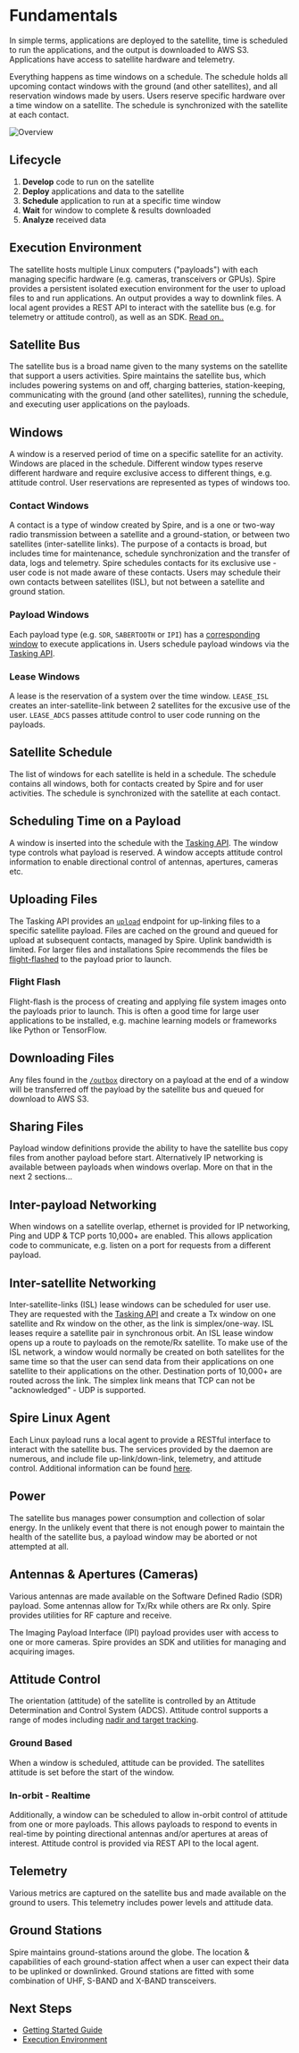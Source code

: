 # Fundamentals

In simple terms, applications are deployed to the satellite, time is scheduled to run the applications, and the output is downloaded to AWS S3. Applications have access to satellite hardware and telemetry.

Everything happens as time windows on a schedule. The schedule holds all upcoming contact windows with the ground (and other satellites), and all reservation windows made by users. Users reserve specific hardware over a time window on a satellite. The schedule is synchronized with the satellite at each contact.

![Overview](./images/overview-detail.png)


## Lifecycle

1. **Develop** code to run on the satellite 
1. **Deploy** applications and data to the satellite
1. **Schedule** application to run at a specific time window
1. **Wait** for window to complete & results downloaded
1. **Analyze** received data

## Execution Environment
The satellite hosts multiple Linux computers ("payloads") with each managing specific hardware (e.g. cameras, transceivers or GPUs). Spire provides a persistent isolated execution environment for the user to upload files to and run applications. An output provides a way to downlink files. A local agent provides a REST API to interact with the satellite bus (e.g. for telemetry or attitude control), as well as an SDK. [Read on..](./ExecutionEnvironment.md)


## Satellite Bus
The satellite bus is a broad name given to the many systems on the satellite that support a users activities.  Spire maintains the satellite bus, which includes powering systems on and off, charging batteries, station-keeping, communicating with the ground (and other satellites), running the schedule, and executing user applications on the payloads. 


## Windows
A window is a reserved period of time on a specific satellite for an activity. Windows are placed in the schedule. Different window types reserve different hardware and require exclusive access to different things, e.g. attitude control. User reservations are represented as types of windows too.


### Contact Windows
A contact is a type of window created by Spire, and is a one or two-way radio transmission between a satellite and a ground-station, or between two satellites (inter-satellite links). The purpose of a contacts is broad, but includes time for maintenance, schedule synchronization and the transfer of data, logs and telemetry. Spire schedules contacts for its exclusive use - user code is not made aware of these contacts. Users may schedule their own contacts between satellites (ISL), but not between a satellite and ground station.


### Payload Windows
Each payload type (e.g. `SDR`, `SABERTOOTH` or `IPI`) has a [corresponding window](https://developers.spire.com/tasking-api-docs/#supported-windows) to execute applications in. Users schedule payload windows via the [Tasking API](https://developers.spire.com/tasking-api-docs/).


### Lease Windows
A lease is the reservation of a system over the time window. `LEASE_ISL` creates an inter-satellite-link between 2 satellites for the excusive use of the user. `LEASE_ADCS` passes attitude control to user code running on the payloads.


## Satellite Schedule
The list of windows for each satellite is held in a schedule. The schedule contains all windows, both for contacts created by Spire and for user activities. The schedule is synchronized with the satellite at each contact. 


## Scheduling Time on a Payload
A window is inserted into the schedule with the [Tasking API](). The window type controls what payload is reserved. A window accepts attitude control information to enable directional control of antennas, apertures, cameras etc. 


## Uploading Files
The Tasking API provides an [`upload`](https://developers.spire.com/tasking-api-docs/index.html#post-upload) endpoint for up-linking files to a specific satellite payload. Files are cached on the ground and queued for upload at subsequent contacts, managed by Spire. Uplink bandwidth is limited. For larger files and installations Spire recommends the files be [flight-flashed](#flight-flash) to the payload prior to launch.


### Flight Flash
Flight-flash is the process of creating and applying file system images onto the payloads prior to launch.  This is often a good time for large user applications to be installed, e.g. machine learning models or frameworks like Python or TensorFlow. 


## Downloading Files
Any files found in the [`/outbox`](./ExecutionEnvironment.md) directory on a payload at the end of a window will be transferred off the payload by the satellite bus and queued for download to AWS S3. 


## Sharing Files
Payload window definitions provide the ability to have the satellite bus copy files from another payload before start. Alternatively IP networking is available between payloads when windows overlap.  More on that in the next 2 sections...


## Inter-payload Networking
When windows on a satellite overlap, ethernet is provided for IP networking, Ping and UDP & TCP ports 10,000+ are enabled. This allows application code to communicate, e.g. listen on a port for requests from a different payload.


## Inter-satellite Networking
Inter-satellite-links (ISL) lease windows can be scheduled for user use. They are requested with the [Tasking API]() and create a Tx window on one satellite and Rx window on the other, as the link is simplex/one-way. ISL leases require a satellite pair in synchronous orbit.  An ISL lease window opens up a route to payloads on the remote/Rx satellite. To make use of the ISL network, a window would normally be created on both satellites for the same time so that the user can send data from their applications on one satellite to their applications on the other. Destination ports of 10,000+ are routed across the link. The simplex link means that TCP can not be "acknowledged" - UDP is supported.


## Spire Linux Agent
Each Linux payload runs a local agent to provide a RESTful interface to interact with the satellite bus. The services provided by the daemon are numerous, and include file up-link/down-link, telemetry, and attitude control. Additional information can be found [here](/spire-linux-agent-docs/).


## Power
The satellite bus manages power consumption and collection of solar energy. In the unlikely event that there is not enough power to maintain the health of the satellite bus, a payload window may be aborted or not attempted at all. 


## Antennas & Apertures (Cameras)
Various antennas are made available on the Software Defined Radio (SDR) payload.  Some antennas allow for Tx/Rx while others are Rx only. Spire provides utilities for RF capture and receive.

The Imaging Payload Interface (IPI) payload provides user with access to one or more cameras. Spire provides an SDK and utilities for managing and acquiring images.


## Attitude Control
The orientation (attitude) of the satellite is controlled by an Attitude Determination and Control System (ADCS). Attitude control supports a range of modes including [nadir and target tracking](https://developers.spire.com/tasking-api-docs/#adcs_config).


### Ground Based
When a window is scheduled, attitude can be provided. The satellites attitude is set before the start of the window.


### In-orbit - Realtime
Additionally, a window can be scheduled to allow in-orbit control of attitude from one or more payloads. This allows payloads to respond to events in real-time by pointing directional antennas and/or apertures at areas of interest. Attitude control is provided via REST API to the local agent. 


## Telemetry
Various metrics are captured on the satellite bus and made available on the ground to users. This telemetry includes power levels and attitude data. 


## Ground Stations
Spire maintains ground-stations around the globe. The location & capabilities of each ground-station affect when a user can expect their data to be uplinked or downlinked. Ground stations are fitted with some combination of UHF, S-BAND and X-BAND transceivers.



## Next Steps

 - [Getting Started Guide](./GettingStarted.md)
 - [Execution Environment](./ExecutionEnvironment.md)
